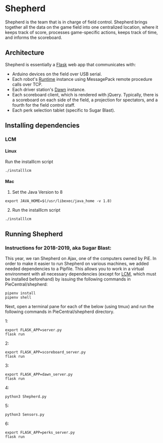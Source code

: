 # Shepherd

Shepherd is the team that is in charge of field control. 
Shepherd brings together all the data on the game field into one centralized location, where it keeps track of score, processes game-specific actions, keeps track of time, and informs the scoreboard.

## Architecture

Shepherd is essentially a [Flask](https://palletsprojects.com/p/flask/) web app that communicates with:

* Arduino devices on the field over USB serial.
* Each robot's [Runtime](https://github.com/pioneers/PieCentral/tree/master/runtime) instance using MessagePack remote procedure calls over TCP.
* Each driver station's [Dawn](https://github.com/pioneers/PieCentral/tree/master/dawn) instance.
* Each scoreboard client, which is rendered with jQuery. Typically, there is a scoreboard on each side of the field, a projection for spectators, and a fourth for the field control staff.
* Each perk selection tablet (specific to Sugar Blast).

## Installing dependencies

### LCM

#### Linux
Run the installlcm script
```
./installlcm
```

#### Mac
1. Set the Java Version to 8
```
export JAVA_HOME=$(/usr/libexec/java_home -v 1.8)
```
2. Run the installlcm script
```
./installlcm
```

## Running Shepherd

### Instructions for 2018-2019, aka Sugar Blast:
This year, we ran Shepherd on Ajax, one of the computers owned by PiE. 
In order to make it easier to run Shepherd on various machines, we added needed dependencies to a Pipfile. 
This allows you to work in a virtual environment with all necessary dependencies 
(except for [LCM](https://lcm-proj.github.io/build_instructions.html), which must be installed beforehand) 
by issuing the following commands in PieCentral/shepherd:
```
pipenv install
pipenv shell
```
Next, open a terminal pane for each of the below (using tmux) and run the following commands in PieCentral/shepherd directory.

1:
```
export FLASK_APP=server.py
flask run
```

2:
```
export FLASK_APP=scoreboard_server.py
flask run
```

3:
```
export FLASK_APP=dawn_server.py
flask run
```

4:
```
python3 Shepherd.py
```

5:
```
python3 Sensors.py
```

6:
```
export FLASK_APP=perks_server.py
flask run
```
